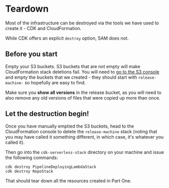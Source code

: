 # Teardown

Most of the infrastructure can be destroyed via the tools we have used to create it - CDK and CloudFormation.

While CDK offers an explicit `destroy` option, SAM does not.

## Before you start

Empty your S3 buckets. S3 buckets that are not empty will make CloudFormation stack deletions fail. You will need to [go to the S3 console]() and empty the buckets that we created - they should start with `release-machine-` so hopefully are easy to find.

Make sure you **show all versions** in the release bucket, as you will need to also remove any old versions of files that were copied up more than once.

## Let the destruction begin!

Once you have manually emptied the S3 buckets, head to the CloudFormation console to delete the `release-machine` stack (noting that you may have called it something different, in which case, it's whatever you called it).

Then go into the `cdk-serverless-stack` directory on your machine and issue the following commands:

```
cdk destroy PipelineDeployingLambdaStack
cdk destroy RepoStack
```

That should tear down all the resources created in Part One.
